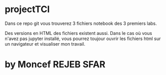 # projectTCI

Dans ce repo git vous trouverez 3 fichiers notebook des 3 premiers labs.

Des versions en HTML des fichiers existent aussi. Dans le cas où vous n'avez pas jupyter installé, vous pourrez 
toujour ouvrir les fichiers html sur un navigateur et visualiser mon travail.

# by Moncef REJEB SFAR
